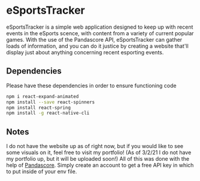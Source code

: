 # eSportsTracker

eSportsTracker is a simple web application designed to keep up with recent events in the eSports scence, with content from a variety of current popular games. With the use of the Pandascore API, eSportsTracker can gather loads of information, and you can do it justice by creating a website that'll display just about anything concerning recent esporting events.

## Dependencies

Please have these dependencies in order to ensure functioning code
```bash
npm i react-expand-animated
npm install --save react-spinners
npm install react-spring
npm install -g react-native-cli
```
## Notes
I do not have the website up as of right now, but if you would like to see some visuals on it, feel free to visit my portfolio! (As of 3/2/21 I do not have my portfolio up, but it will be uploaded soon!)
All of this was done with the help of [Pandascore](https://pandascore.co/). Simply create an account to get a free API key in which to put inside of your env file.

